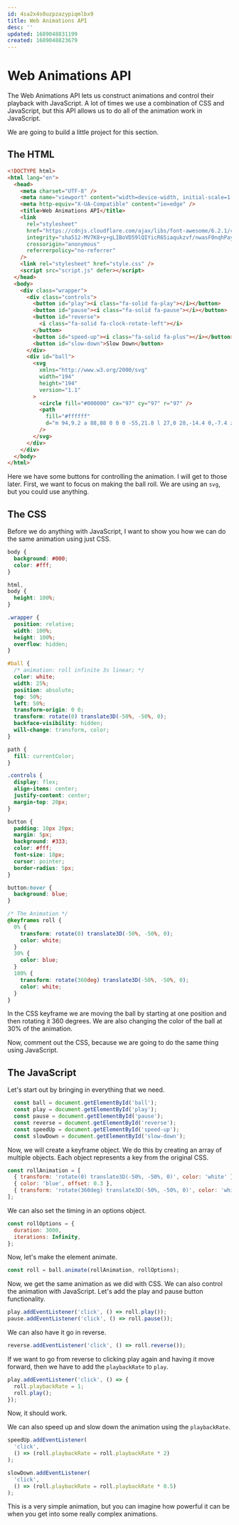 ```yaml
---
id: 4sa2x4s0uzpzazypiqmlbx9
title: Web Animations API
desc: ''
updated: 1689048831199
created: 1689048823679
---
```

# Web Animations API

The Web Animations API lets us construct animations and control their playback with JavaScript. A lot of times we use a combination of CSS and JavaScript, but this API allows us to do all of the animation work in JavaScript.

We are going to build a little project for this section.

## The HTML

```HTML
<!DOCTYPE html>
<html lang="en">
  <head>
    <meta charset="UTF-8" />
    <meta name="viewport" content="width=device-width, initial-scale=1.0" />
    <meta http-equiv="X-UA-Compatible" content="ie=edge" />
    <title>Web Animations API</title>
    <link
      rel="stylesheet"
      href="https://cdnjs.cloudflare.com/ajax/libs/font-awesome/6.2.1/css/all.min.css"
      integrity="sha512-MV7K8+y+gLIBoVD59lQIYicR65iaqukzvf/nwasF0nqhPay5w/9lJmVM2hMDcnK1OnMGCdVK+iQrJ7lzPJQd1w=="
      crossorigin="anonymous"
      referrerpolicy="no-referrer"
    />
    <link rel="stylesheet" href="style.css" />
    <script src="script.js" defer></script>
  </head>
  <body>
    <div class="wrapper">
      <div class="controls">
        <button id="play"><i class="fa-solid fa-play"></i></button>
        <button id="pause"><i class="fa-solid fa-pause"></i></button>
        <button id="reverse">
          <i class="fa-solid fa-clock-rotate-left"></i>
        </button>
        <button id="speed-up"><i class="fa-solid fa-plus"></i></button>
        <button id="slow-down">Slow Down</button>
      </div>
      <div id="ball">
        <svg
          xmlns="http://www.w3.org/2000/svg"
          width="194"
          height="194"
          version="1.1"
        >
          <circle fill="#000000" cx="97" cy="97" r="97" />
          <path
            fill="#ffffff"
            d="m 94,9.2 a 88,88 0 0 0 -55,21.8 l 27,0 28,-14.4 0,-7.4 z m 6,0 0,7.4 28,14.4 27,0 a 88,88 0 0 0 -55,-21.8 z m -67.2,27.8 a 88,88 0 0 0 -20,34.2 l 16,27.6 23,-3.6 21,-36.2 -8.4,-22 -31.6,0 z m 96.8,0 -8.4,22 21,36.2 23,3.6 15.8,-27.4 a 88,88 0 0 0 -19.8,-34.4 l -31.6,0 z m -50,26 -20.2,35.2 17.8,30.8 39.6,0 17.8,-30.8 -20.2,-35.2 -34.8,0 z m -68.8,16.6 a 88,88 0 0 0 -1.8,17.4 88,88 0 0 0 10.4,41.4 l 7.4,-4.4 -1.4,-29 -14.6,-25.4 z m 172.4,0.2 -14.6,25.2 -1.4,29 7.4,4.4 a 88,88 0 0 0 10.4,-41.4 88,88 0 0 0 -1.8,-17.2 z m -106,57.2 -15.4,19 L 77.2,182.6 a 88,88 0 0 0 19.8,2.4 88,88 0 0 0 19.8,-2.4 l 15.4,-26.6 -15.4,-19 -39.6,0 z m -47.8,2.6 -7,4 A 88,88 0 0 0 68.8,180.4 l -14,-24.6 -25.4,-16.2 z m 135.2,0 -25.4,16.2 -14,24.4 a 88,88 0 0 0 46.4,-36.6 l -7,-4 z"
          />
        </svg>
      </div>
    </div>
  </body>
</html>

```

Here we have some buttons for controlling the animation. I will get to those later. First, we want to focus on making the ball roll. We are using an `svg`, but you could use anything.

## The CSS

Before we do anything with JavaScript, I want to show you how we can do the same animation using just CSS.

```CSS
body {
  background: #000;
  color: #fff;
}

html,
body {
  height: 100%;
}

.wrapper {
  position: relative;
  width: 100%;
  height: 100%;
  overflow: hidden;
}

#ball {
  /* animation: roll infinite 3s linear; */
  color: white;
  width: 25%;
  position: absolute;
  top: 50%;
  left: 50%;
  transform-origin: 0 0;
  transform: rotate(0) translate3D(-50%, -50%, 0);
  backface-visibility: hidden;
  will-change: transform, color;
}

path {
  fill: currentColor;
}

.controls {
  display: flex;
  align-items: center;
  justify-content: center;
  margin-top: 20px;
}

button {
  padding: 10px 20px;
  margin: 5px;
  background: #333;
  color: #fff;
  font-size: 18px;
  cursor: pointer;
  border-radius: 5px;
}

button:hover {
  background: blue;
}

/* The Animation */
@keyframes roll {
  0% {
    transform: rotate(0) translate3D(-50%, -50%, 0);
    color: white;
  }
  30% {
    color: blue;
  }
  100% {
    transform: rotate(360deg) translate3D(-50%, -50%, 0);
    color: white;
  }
}

```

In the CSS keyframe we are moving the ball by starting at one position and then rotating it 360 degrees. We are also changing the color of the ball at 30% of the animation.

Now, comment out the CSS, because we are going to do the same thing using JavaScript.

## The JavaScript

Let's start out by bringing in everything that we need.

```JavaScript
  const ball = document.getElementById('ball');
  const play = document.getElementById('play');
  const pause = document.getElementById('pause');
  const reverse = document.getElementById('reverse');
  const speedUp = document.getElementById('speed-up');
  const slowDown = document.getElementById('slow-down');
```

Now, we will create a keyframe object. We do this by creating an array of multiple objects. Each object represents a key from the original CSS.

```js
const rollAnimation = [
  { transform: 'rotate(0) translate3D(-50%, -50%, 0)', color: 'white' },
  { color: 'blue', offset: 0.3 },
  { transform: 'rotate(360deg) translate3D(-50%, -50%, 0)', color: 'white' },
];
```

We can also set the timing in an options object.

```js
const rollOptions = {
  duration: 3000,
  iterations: Infinity,
};
```

Now, let's make the element animate.

```js
const roll = ball.animate(rollAnimation, rollOptions);
```

Now, we get the same animation as we did with CSS. We can also control the animation with JavaScript. Let's add the play and pause button functionality.

```js
play.addEventListener('click', () => roll.play());
pause.addEventListener('click', () => roll.pause());
```

We can also have it go in reverse.

```js
reverse.addEventListener('click', () => roll.reverse());
```

If we want to go from reverse to clicking play again and having it move forward, then we have to add the `playbackRate` to `play`.

```js
play.addEventListener('click', () => {
  roll.playbackRate = 1;
  roll.play();
});
```

Now, it should work.

We can also speed up and slow down the animation using the `playbackRate`.

```js
speedUp.addEventListener(
  'click',
  () => (roll.playbackRate = roll.playbackRate * 2)
);

slowDown.addEventListener(
  'click',
  () => (roll.playbackRate = roll.playbackRate * 0.5)
);
```

This is a very simple animation, but you can imagine how powerful it can be when you get into some really complex animations.
